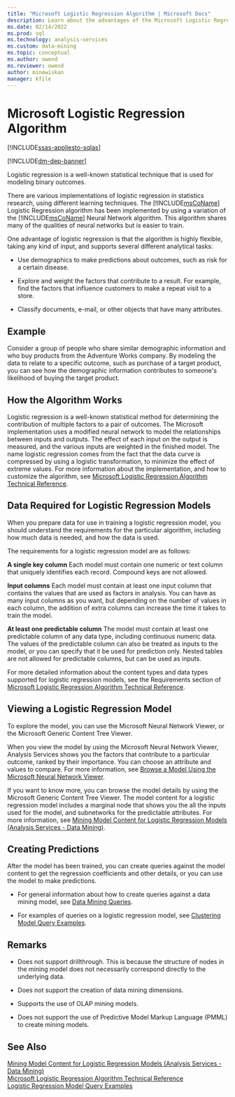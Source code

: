 ```yaml
---
title: "Microsoft Logistic Regression Algorithm | Microsoft Docs"
description: Learn about the advantages of the Microsoft Logistic Regression algorithm in SQL Server Analysis Services.
ms.date: 02/14/2022
ms.prod: sql
ms.technology: analysis-services
ms.custom: data-mining
ms.topic: conceptual
ms.author: owend
ms.reviewer: owend
author: minewiskan
manager: kfile
---
```

# Microsoft Logistic Regression Algorithm
[!INCLUDE[ssas-appliesto-sqlas](../includes/ssas-appliesto-sqlas.md)]

[!INCLUDE[dm-dep-banner](../includes/dm-dep-banner.md)]

  Logistic regression is a well-known statistical technique that is used for modeling binary outcomes.  
  
 There are various implementations of logistic regression in statistics research, using different learning techniques. The [!INCLUDE[msCoName](../includes/msconame-md.md)] Logistic Regression algorithm has been implemented by using a variation of the [!INCLUDE[msCoName](../includes/msconame-md.md)] Neural Network algorithm. This algorithm shares many of the qualities of neural networks but is easier to train.  
  
 One advantage of logistic regression is that the algorithm is highly flexible, taking any kind of input, and supports several different analytical tasks:  
  
-   Use demographics to make predictions about outcomes, such as risk for a certain disease.  
  
-   Explore and weight the factors that contribute to a result. For example, find the factors that influence customers to make a repeat visit to a store.  
  
-   Classify documents, e-mail, or other objects that have many attributes.  
  
## Example  
 Consider a group of people who share similar demographic information and who buy products from the Adventure Works company. By modeling the data to relate to a specific outcome, such as purchase of a target product, you can see how the demographic information contributes to someone's likelihood of buying the target product.  
  
## How the Algorithm Works  
 Logistic regression is a well-known statistical method for determining the contribution of multiple factors to a pair of outcomes. The Microsoft implementation uses a modified neural network to model the relationships between inputs and outputs. The effect of each input on the output is measured, and the various inputs are weighted in the finished model. The name logistic regression comes from the fact that the data curve is compressed by using a logistic transformation, to minimize the effect of extreme values. For more information about the implementation, and how to customize the algorithm, see [Microsoft Logistic Regression Algorithm Technical Reference](../../analysis-services/data-mining/microsoft-logistic-regression-algorithm-technical-reference.md).  
  
## Data Required for Logistic Regression Models  
 When you prepare data for use in training a logistic regression model, you should understand the requirements for the particular algorithm, including how much data is needed, and how the data is used.  
  
 The requirements for a logistic regression model are as follows:  
  
 **A single key column** Each model must contain one numeric or text column that uniquely identifies each record. Compound keys are not allowed.  
  
 **Input columns** Each model must contain at least one input column that contains the values that are used as factors in analysis. You can have as many input columns as you want, but depending on the number of values in each column, the addition of extra columns can increase the time it takes to train the model.  
  
 **At least one predictable column** The model must contain at least one predictable column of any data type, including continuous numeric data. The values of the predictable column can also be treated as inputs to the model, or you can specify that it be used for prediction only. Nested tables are not allowed for predictable columns, but can be used as inputs.  
  
 For more detailed information about the content types and data types supported for logistic regression models, see the Requirements section of [Microsoft Logistic Regression Algorithm Technical Reference](../../analysis-services/data-mining/microsoft-logistic-regression-algorithm-technical-reference.md).  
  
## Viewing a Logistic Regression Model  
 To explore the model, you can use the Microsoft Neural Network Viewer, or the Microsoft Generic Content Tree Viewer.  
  
 When you view the model by using the Microsoft Neural Network Viewer, Analysis Services shows you the factors that contribute to a particular outcome, ranked by their importance. You can choose an attribute and values to compare. For more information, see [Browse a Model Using the Microsoft Neural Network Viewer](../../analysis-services/data-mining/browse-a-model-using-the-microsoft-neural-network-viewer.md).  
  
 If you want to know more, you can browse the model details by using the Microsoft Generic Content Tree Viewer. The model content for a logistic regression model includes a marginal node that shows you the all the inputs used for the model, and subnetworks for the predictable attributes. For more information, see [Mining Model Content for Logistic Regression Models &#40;Analysis Services - Data Mining&#41;](../../analysis-services/data-mining/mining-model-content-for-logistic-regression-models.md).  
  
## Creating Predictions  
 After the model has been trained, you can create queries against the model content to get the regression coefficients and other details, or you can use the model to make predictions.  
  
-   For general information about how to create queries against a data mining model, see [Data Mining Queries](../../analysis-services/data-mining/data-mining-queries.md).  
  
-   For examples of queries on a logistic regression model, see [Clustering Model Query Examples](../../analysis-services/data-mining/clustering-model-query-examples.md).  
  
## Remarks  
  
-   Does not support drillthrough. This is because the structure of nodes in the mining model does not necessarily correspond directly to the underlying data.  
  
-   Does not support the creation of data mining dimensions.  
  
-   Supports the use of OLAP mining models.  
  
-   Does not support the use of Predictive Model Markup Language (PMML) to create mining models.  
  
## See Also  
 [Mining Model Content for Logistic Regression Models &#40;Analysis Services - Data Mining&#41;](../../analysis-services/data-mining/mining-model-content-for-logistic-regression-models.md)   
 [Microsoft Logistic Regression Algorithm Technical Reference](../../analysis-services/data-mining/microsoft-logistic-regression-algorithm-technical-reference.md)   
 [Logistic Regression Model Query Examples](../../analysis-services/data-mining/logistic-regression-model-query-examples.md)  
  
  
